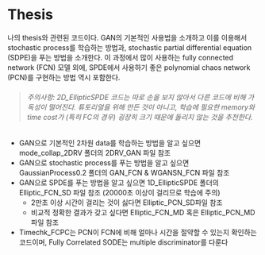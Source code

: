 # Thesis
나의 thesis와 관련된 코드이다. GAN의 기본적인 사용법을 소개하고 이를 이용해서 stochastic process를 학습하는 방법과, stochastic partial differential equation (SDPE)을 푸는 방법을 소개한다. 이 과정에서 많이 사용하는 fully connected network (FCN) 모델 외에, SPDE에서 사용하기 좋은 polynomial chaos network (PCN)를 구현하는 방법 역시 포함한다.

> ###### 주의사항: 2D_EllipticSPDE 코드는 따로 손을 보지 않아서 다른 코드에 비해 가독성이 떨어진다. 튜토리얼을 위해 만든 것이 아니고, 학습에 필요한 memory와 time cost가 (특히 FC의 경우) 굉장히 크기 때문에 돌리지 않는 것을 추천한다.

- GAN으로 기본적인 2차원 data를 학습하는 방법을 알고 싶으면 mode_collap_2DRV 폴더의 2DRV_GAN 파일 참조
- GAN으로 stochastic process를 푸는 방법을 알고 싶으면 GaussianProcess0.2 폴더의 GAN_FCN & WGANSN_FCN 파일 참조
- GAN으로 SPDE를 푸는 방법을 알고 싶으면 1D_EllipticSPDE 폴더의 Elliptic_FCN_SD 파일 참조 (20000초 이상이 걸리므로 학습에 주의)
  - 2만초 이상 시간이 걸리는 것이 싫다면 Elliptic_PCN_SD파일 참조
  - 비교적 정확한 결과가 갖고 싶다면 Elliptic_FCN_MD 혹은 Elliptic_PCN_MD파일 참조
- Timechk_FCPC는 PCN이 FCN에 비해 얼마나 시간을 절약할 수 있는지 확인하는 코드이며, Fully Correlated SODE는 multiple discriminator를 다룬다
